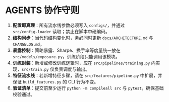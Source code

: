 # AGENTS 协作守则

1. **配置即真理**：所有流水线参数必须写入 `configs/`，并通过 `src/config.loader` 读取；禁止在脚本中硬编码。
2. **结构同步**：当代码结构变化时，务必同时更新 `docs/ARCHITECTURE.md` 与 `CHANGELOG.md`。
3. **暴露控制**：策略暴露、Sharpe、换手率等度量统一放在 `src/models/exposure.py`，训练阶段只能调用该模块。
4. **训练封装**：新增或修改训练逻辑时，应在 `src/pipelines/training.py` 内实现，`src/train.py` 仅负责调度与输出。
5. **特征流水线**：若新增特征步骤，请在 `src/features/pipeline.py` 中扩展，并保证 `build_features.py` 的 CLI 行为不变。
6. **验证清单**：提交前至少运行 `python -m compileall src` 与 `pytest`，确保基础校验通过。
